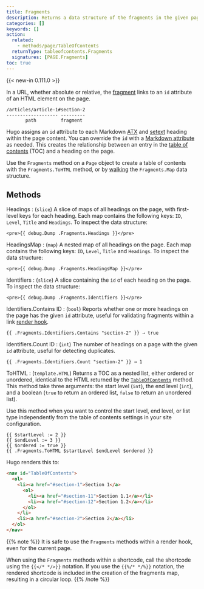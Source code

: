 ```yaml
---
title: Fragments
description: Returns a data structure of the fragments in the given page.
categories: []
keywords: []
action:
  related:
    - methods/page/TableOfContents
  returnType: tableofcontents.Fragments
  signatures: [PAGE.Fragments]
toc: true
---
```


{{< new-in 0.111.0 >}}

In a URL, whether absolute or relative, the [fragment] links to an `id` attribute of an HTML element on the page.

```text
/articles/article-1#section-2
------------------- ---------
       path         fragment
```

Hugo assigns an `id` attribute to each Markdown [ATX] and [setext] heading within the page content. You can override the `id` with a [Markdown attribute] as needed. This creates the relationship between an entry in the [table of contents] (TOC) and a heading on the page.

Use the `Fragments` method on a `Page` object to create a table of contents with the `Fragments.ToHTML` method, or by [walking] the `Fragments.Map` data structure.

## Methods

Headings
: (`slice`) A slice of maps of all headings on the page, with first-level keys for each heading. Each map contains the following keys: `ID`, `Level`, `Title` and `Headings`. To inspect the data structure:

```go-html-template
<pre>{{ debug.Dump .Fragments.Headings }}</pre>
```


HeadingsMap
: (`map`) A nested map of all headings on the page. Each map contains the following keys: `ID`, `Level`, `Title` and `Headings`. To inspect the data structure:

```go-html-template
<pre>{{ debug.Dump .Fragments.HeadingsMap }}</pre>
```

Identifiers
: (`slice`) A slice containing the `id` of each heading on the page. To inspect the data structure:

```go-html-template
<pre>{{ debug.Dump .Fragments.Identifiers }}</pre>
```

Identifiers.Contains ID
: (`bool`) Reports whether one or more headings on the page has the given `id` attribute, useful for validating fragments within a link [render hook].

```go-html-template
{{ .Fragments.Identifiers.Contains "section-2" }} → true
```

Identifiers.Count ID
: (`int`) The number of headings on a page with the given `id` attribute, useful for detecting duplicates.

```go-html-template
{{ .Fragments.Identifiers.Count "section-2" }} → 1
```

ToHTML
: (`template.HTML`) Returns a TOC as a nested list, either ordered or unordered, identical to the HTML returned by the [`TableOfContents`] method. This method take three arguments: the start level&nbsp;(`int`), the end level&nbsp;(`int`), and a boolean (`true` to return an ordered list, `false` to return an unordered list).

Use this method when you want to control the start level, end level, or list type independently from the table of contents settings in your site configuration.

```go-html-template
{{ $startLevel := 2 }}
{{ $endLevel := 3 }}
{{ $ordered := true }}
{{ .Fragments.ToHTML $startLevel $endLevel $ordered }}
```

Hugo renders this to:

```html
<nav id="TableOfContents">
  <ol>
    <li><a href="#section-1">Section 1</a>
      <ol>
        <li><a href="#section-11">Section 1.1</a></li>
        <li><a href="#section-12">Section 1.2</a></li>
      </ol>
    </li>
    <li><a href="#section-2">Section 2</a></li>
  </ol>
</nav>
```

{{% note %}}
It is safe to use the `Fragments` methods within a render hook, even for the current page.

When using the `Fragments` methods within a shortcode, call the shortcode using the `{{</* */>}}` notation. If you use the `{{%/* */%}}` notation, the rendered shortcode is included in the creation of the fragments map, resulting in a circular loop.
{{% /note %}}

[atx]: https://spec.commonmark.org/0.30/#atx-headings
[fragment]: /getting-started/glossary/#fragment
[markdown attribute]: /getting-started/glossary/#markdown-attribute
[setext]: https://spec.commonmark.org/0.30/#setext-headings
[table of contents]: /methods/page/tableofcontents/
[walking]: /getting-started/glossary/#walk
[`tableofcontents`]: /methods/page/tableofcontents/
[render hook]: /getting-started/glossary/#render-hook
